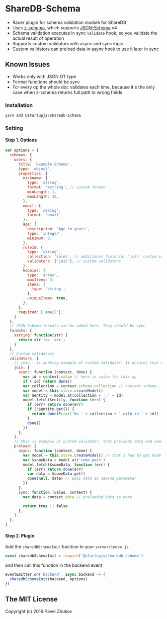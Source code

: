 # ShareDB-Schema

- Racer plugin for schema validation module for ShareDB
- Uses [z-schema](https://github.com/zaggino/z-schema), which supports [JSON-Schema](http://json-schema.org/) v4
- Schema validation executes in sync ``validate`` hook, so you validate the actual result of operation
- Supports custom validators with async and sync logic
- Custom validators can preload data in async hook to use it later in sync

## Known Issues
- Works only with JSON OT type
- Format functions should be sync
- For every op the whole doc validates each time, because it\`s the only case when z-schema returns full path to wrong fields

### Installation
```
yarn add @startupjs/sharedb-schema
```

### Setting

#### Step 1. Options
``` js
var options = {
  schemas: {
    users: {
      title: 'Example Schema',
      type: 'object',
      properties: {
        nickname: {
          type: 'string',
          format: 'xstring', // custom format
          minLength: 1,
          maxLength: 10,
        },
        email: {
          type: 'string',
          format: 'email',
        },
        age: {
          description: 'Age in years',
          type: 'integer',
          minimum: 0,
        },
        roleId: {
          type: 'string',
          collection: 'roles', // additional field for 'join' custom validator
          validators: ['join'], // custom validators
        },
        hobbies: {
          type: 'array',
          maxItems: 3,
          items: {
            type: 'string',
          },
          uniqueItems: true,
        },
      },
      required: ['email'],
    }
  },
  // JSON-Schema formats can be added here. They should be sync
  formats: {
    xstring: function(str) {
      return str !== 'xxx';
    }
  },
  // Custom validators
  validators: {
    // join - is working example of custom validator. It ensures that value is id of doc of specific collection
    join: {
      async: function (context, done) {
        var id = context.value // here is value for this op
        if (!id) return done()
        var collection = context.schema.collection // context.schema - is schema of current property
        var model = this.store.createModel()
        var $entity = model.at(collection + '.' + id)
        model.fetch($entity, function (err) {
          if (err) return done(err)
          if (!$entity.get()) {
            return done(Error('No ' + collection + ' with id ' + id))
          }
          done()
        })
      },
    },
    // this is example of custom validator, that preloads data and uses it later
    preload: {
      async: function (context, done) {
        var model = this.store.createModel() // that`s how to get model
        var $someData = model.at('some.path')
        model.fetch($someData, function (err) {
          if (err) return done(err)
          var data = $someData.get()
          done(null, data) // pass data as second parameter
        })
      },
      sync: function (value, context) {
        var data = context.data // preloaded data is here

        return true || false
      },
    },
  },
}

```

#### Step 2. Plugin

Add the `sharedbSchemaInit` function to your `server/index.js`

``` js
const sharedbSchemaInit = require('@startupjs/sharedb-schema')
```

and then call this function in the backend event
``` js
eventEmitter.on('backend', async backend => {
  sharedbSchemaInit(backend, options)
})
```

## The MIT License

Copyright (c) 2016 Pavel Zhukov
